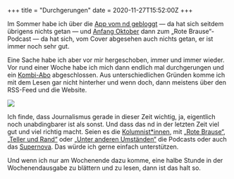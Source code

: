 +++
title = "Durchgerungen"
date = 2020-11-27T15:52:00Z
+++


Im Sommer habe ich über die [App vom nd gebloggt](/2020/neues-deutschland-alte-app/) — da hat sich seitdem übrigens nichts getan — und [Anfang Oktober](2020/rote-brause/) dann zum „Rote Brause“-Podcast — da hat sich, vom Cover abgesehen auch nichts getan, er ist immer noch sehr gut.

Eine Sache habe ich aber vor mir hergeschoben, immer und immer wieder. Vor rund einer Woche habe ich mich dann endlich mal durchgerungen und ein [Kombi-Abo](https://www.neues-deutschland.de/abo/) abgeschlossen. Aus unterschiedlichen Gründen komme ich mit dem Lesen gar nicht hinterher und wenn doch, dann meistens über den RSS-Feed und die Website.

![](/2020/durchgerungen/nd.png)

Ich finde, dass Journalismus gerade in dieser Zeit wichtig, ja, eigentlich noch unabdingbarer ist als sonst. Und dass das nd in der letzten Zeit viel gut und viel richtig macht. Seien es die [Kolumnist*innen](https://twitter.com/ndaktuell/status/1328324692797689862), mit [„Rote Brause“](https://www.neues-deutschland.de/podcasts/7), [„Teller und Rand“](https://www.neues-deutschland.de/podcasts/8) oder [„Unter anderen Umständen“](https://www.neues-deutschland.de/podcasts/9) die Podcasts oder auch das [Supernova](https://www.supernovamag.de/). Das würde ich gerne einfach unterstützen.

Und wenn ich nur am Wochenende dazu komme, eine halbe Stunde in der Wochenendausgabe zu blättern und zu lesen, dann ist das halt so.